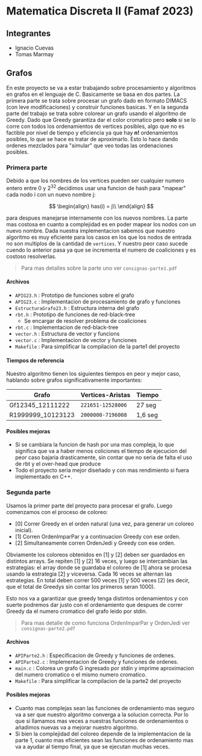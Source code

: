 # Matematica Discreta II (Famaf 2023)

## Integrantes 
- Ignacio Cuevas
- Tomas Marmay 

## Grafos

En este proyecto se va a estar trabajando sobre procesamiento y algoritmos en grafos en el lenguaje de C. 
Basicamente se basa en dos partes. La primera parte se trata sobre procesar un grafo dado en formato DIMACS (con leve modificaciones) y construir funciones basicas.
Y en la segunda parte del trabajo se trata sobre colorear un grafo usando el algoritmo de Greedy. Dado que Greedy garantiza dar el color cromatico pero **solo** si se lo corre con todos los ordenamientos de vertices posibles, algo que no es factible por nivel de tiempo y eficiencia ya que hay **n!** ordenamientos posibles, lo que se hace es tratar de aproximarlo. Esto lo hace dando ordenes mezclados para "simular" que veo todas las ordenaciones posibles.


### Primera parte

Debido a que los nombres de los vertices pueden ser cualquier numero entero entre 0 y 2<sup>32</sup> decidimos usar una funcion de hash para "mapear" cada nodo i con un nuevo nombre j:

$$
\begin{align}
has(i) = j\\
\end{align}
$$

para despues manejarse internamente con los nuevos nombres.
La parte mas costosa en cuanto a complejidad es en poder mapear los nodos con un nuevo nombre. Dada nuestra implementacion sabemos que nuestro algoritmo es muy eficiente para los casos en los que los nodos de entrada no son multiplos de la cantidad de `vertices`. Y nuestro peor caso sucede cuendo lo anterior pasa ya que se incrementa el numero de coaliciones y es costoso resolverlas.

> Para mas detalles sobre la parte uno ver `consignas-parte1.pdf`
#### Archivos

- `APIG23.h` : Prototipo de funciones sobre el grafo
- `APIG23.c` : Implementacion de procesamiento de grafo y funciones
- `EstructuraGrafo23.h` : Estructura interna del grafo
- `rbt.h` : Prototipo de funciones de red-black-tree
  - Se encargar de resolver problema de coaliciones
- `rbt.c` : Implementacion de red-black-tree
- `vector.h` : Estructura de vector y funcions
- `vector.c` : Implementacion de vector y funciones
- `Makefile` : Para simplificar la compilacion de la parte1 del proyecto 
  
#### Tiempos de referencia

Nuestro algoritmo tienen los siguientes tiempos en peor y mejor caso, hablando sobre grafos significativamente importantes:

|Grafo                |Vertices-Aristas                          |Tiempo                         |
|----------------|-------------------------------|-----------------------------|
|Gf12345_12111222|`221651-12528006 `            |27 seg            |
|R1999999_10123123          |`2000000-7196008`            |1,6 seg            |

#### Posibles mejoras

- Si se cambiara la funcion de hash por una mas compleja, lo que significa que va a haber menos coliciones el tiempo de ejecucion del peor caso bajaria drasticamente, sin contar que no seria de falta el uso de rbt y el over-head que produce
- Todo el proyecto seria mejor diseñado y con mas rendimiento si fuera implementado en C++.

### Segunda parte

Usamos la primer parte del proyecto para procesar el grafo. 
Luego comenzamos con el proceso de coloreo:
- [0] Correr Greedy en el orden natural (una vez, para generar un coloreo inicial).
- [1] Corren OrdenImparPar y a continuacion Greedy con ese orden.
- [2] Simultaneamente corren OrdenJedi y Greedy con ese orden.

Obviamente los coloreos obtenidos en [1] y [2] deben ser guardados en distintos arrays.
Se repiten [1] y [2] 16 veces, y luego se intercambian las estrategias: el array donde se guardaba el coloreo de [1] ahora se procesa usando la estrategia [2] y viceversa.
Cada 16 veces se alternan las estrategias. En total deben correr 500 veces [1] y 500 veces [2] (es decir, que el total de Greedys sin contar los primeros seran 1000).

Esto nos va a garantizar que greedy tenga distintos ordenamientos y con suerte podremos dar justo con el ordenamiento que despues de correr Greedy da el numero cromatico del grafo leido por stdin.

> Para mas detalle de como funciona OrdenImparPar y OrdenJedi ver `consignas-parte2.pdf`

#### Archivos
- `APIParte2.h` : Especificacion de Greedy y funciones de ordenes.
- `APIParte2.c` : Implementacion de Greedy y funciones de ordenes.
- `main.c` : Colorea un grafo G ingresado por stdin y imprime aproximacion del numero cromatico o el mismo numero cromatico.
- `Makefile` : Para simplificar la compilacion de la parte2 del proyecto 
#### Posibles mejoras

- Cuanto mas complejas sean las funciones de ordenamiento mas seguro va a ser que nuestro algoritmo converga a la solucion correcta. Por lo que si llamamos mas veces a nuestras funciones de ordenamientos o añadimos nuevas va a mejorar nuestro algoritmo.
- Si bien la complejidad del coloreo depende de la implementacion de la parte 1, cuanto mas eficientes sean las funciones de ordenamiento mas va a ayudar al tiempo final, ya que se ejecutan muchas veces.
